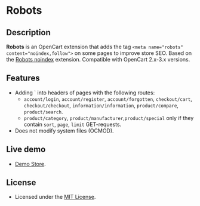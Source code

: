 # Robots

## Description
**Robots** is an OpenCart extension that adds the tag `<meta name="robots" content="noindex,follow">` on some pages to improve store SEO.
Based on the [Robots noindex](https://opencartforum.com/en/files/file/2839-robots-noindex/) extension.
Compatible with OpenCart 2.x-3.x versions.

## Features
* Adding <meta name="robots" content="noindex,follow">` into headers of pages with the following routes:
    - `account/login`, `account/register`, `account/forgotten`, `checkout/cart`, `checkout/checkout`, `information/information`, `product/compare`, `product/search`.
    - `product/category`, `product/manufacturer`,`product/special` only if they contain `sort`, `page`, `limit` GET-requests.
* Does not modify system files (OCMOD).

## Live demo
* [Demo Store](https://demo.ocmod.space/a/admin/index.php?route=extension/module/robots).

## License
* Licensed under the [MIT License](../LICENSE.txt).
